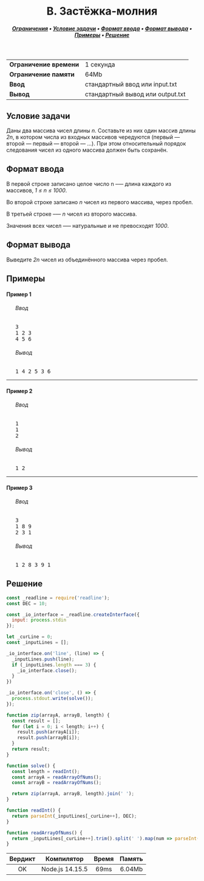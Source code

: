 <h1 align="center">B. Застёжка-молния</h1>

<h5 align="center">
<a href="#limits">Ограничения</a>
•
<a href="#task">Условие задачи</a>
•
<a href="#input">Формат ввода</a>
•
<a href="#output">Формат вывода</a>
•
<a href="#examples">Примеры</a>
•
<a href="#solution">Решение</a>
</h5>

<br>

<table id="limits">
<tbody>
<tr>
<td>
<b>Ограничение времени</b>
</td>
<td>
1 секунда
</td>
</tr>
<tr>
<td>
<b>Ограничение памяти</b>
</td>
<td>
64Mb
</td>
</tr>
<tr>
<td>
<b>Ввод</b>
</td>
<td>
стандартный ввод или input.txt
</td>
</tr>
<tr>
<td>
<b>Вывод</b>
</td>
<td>
стандартный вывод или output.txt
</td>
</tr>
</tbody>
</table>

<h2 id="task">Условие задачи</h2>

Даны два массива чисел длины <i>n</i>. Составьте из них один массив длины <i>2n</i>, в котором числа из входных массивов чередуются (первый — второй — первый — второй — ...). При этом относительный порядок следования чисел из одного массива должен быть сохранён.

<h2 id="input">Формат ввода</h2>

В первой строке записано целое число n –— длина каждого из массивов, <i>1 ≤ n ≤ 1000</i>.

Во второй строке записано <i>n</i> чисел из первого массива, через пробел.

В третьей строке –— <i>n</i> чисел из второго массива.

Значения всех чисел –— натуральные и не превосходят <i>1000</i>.

<h2 id="output">Формат вывода</h2>
Выведите <i>2n</i> чисел из объединённого массива через пробел.

<h2 id="examples">Примеры</h2>

<h4>Пример 1</h4>
<ul>
<h6>Ввод</h6>
<pre>
3
1 2 3
4 5 6
</pre>

<h6>Вывод</h6>
<pre>
1 4 2 5 3 6
</pre>
</ul>

<hr>

<h4>Пример 2</h4>
<ul>
<h6>Ввод</h6>
<pre>
1
1
2
</pre>

<h6>Вывод</h6>
<pre>
1 2
</pre>
</ul>

<hr>

<h4>Пример 3</h4>
<ul>
<h6>Ввод</h6>
<pre>
3
1 8 9
2 3 1
</pre>

<h6>Вывод</h6>
<pre>
1 2 8 3 9 1
</pre>
</ul>

<h2 id="solution">Решение</h2>

```javascript
const _readline = require('readline');
const DEC = 10;

const _io_interface = _readline.createInterface({
  input: process.stdin
});

let _curLine = 0;
const _inputLines = [];

_io_interface.on('line', (line) => {
  _inputLines.push(line);
  if (_inputLines.length === 3) {
    _io_interface.close();
  }
})

_io_interface.on('close', () => {
  process.stdout.write(solve());
});

function zip(arrayA, arrayB, length) {
  const result = [];
  for (let i = 0; i < length; i++) {
    result.push(arrayA[i]);
    result.push(arrayB[i]);
  }
  return result;
}

function solve() {
  const length = readInt();
  const arrayA = readArrayOfNums();
  const arrayB = readArrayOfNums();

  return zip(arrayA, arrayB, length).join(' ');
}

function readInt() {
  return parseInt(_inputLines[_curLine++], DEC);
}

function readArrayOfNums() {
  return _inputLines[_curLine++].trim().split(' ').map(num => parseInt(num, DEC));
}
```
<table>
  <thead>
    <tr>
      <th>Вердикт</th>
      <th>Компилятор</th>
      <th>Время</th>
      <th>Память</th>
    </tr>
  </thead>
  <tbody>
<tr align="center">
<td>OK</td>
<td>Node.js 14.15.5</td>
<td>69ms</td>
<td>6.04Mb</td>
</tr>
  </tbody>
</table>